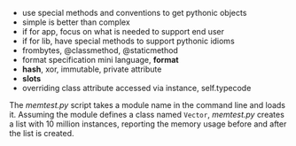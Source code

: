 - use special methods and conventions to get pythonic objects
- simple is better than complex
- if for app, focus on what is needed to support end user
- if for lib, have special methods to support pythonic idioms
- frombytes, @classmethod, @staticmethod
- format specification mini language, __format__
- __hash__, xor, immutable, private attribute
- __slots__
- overriding class attribute accessed via instance, self.typecode

The _memtest.py_ script takes a module name in the command line and loads it.
Assuming the module defines a class named `Vector`, _memtest.py_ creates a list with 10 million instances, reporting the memory usage before and after the list is created.
